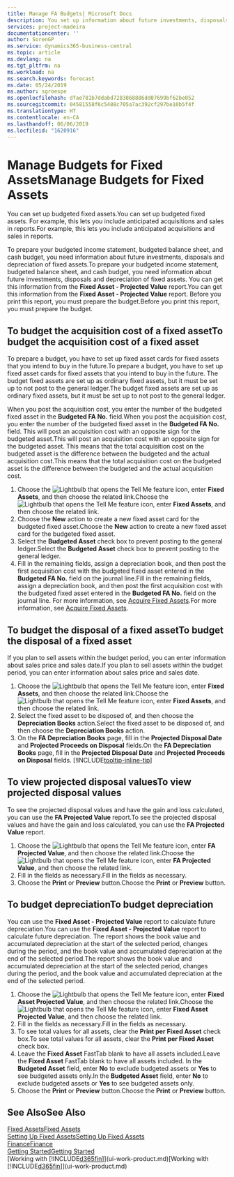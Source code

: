 ```yaml
---
title: Manage FA Budgets| Microsoft Docs
description: You set up information about future investments, disposals, and depreciation of fixed assets to help prepare budgets and forecasts.
services: project-madeira
documentationcenter: ''
author: SorenGP
ms.service: dynamics365-business-central
ms.topic: article
ms.devlang: na
ms.tgt_pltfrm: na
ms.workload: na
ms.search.keywords: forecast
ms.date: 05/24/2019
ms.author: sgroespe
ms.openlocfilehash: dfae781b7ddabd7283868886dd07699bf62be052
ms.sourcegitcommit: 04581558f6c5488c705a7ac392cf297be10b5f4f
ms.translationtype: HT
ms.contentlocale: en-CA
ms.lasthandoff: 06/06/2019
ms.locfileid: "1620916"
---
```

# <a name="manage-budgets-for-fixed-assets"></a><span data-ttu-id="819c0-103">Manage Budgets for Fixed Assets</span><span class="sxs-lookup"><span data-stu-id="819c0-103">Manage Budgets for Fixed Assets</span></span>
<span data-ttu-id="819c0-104">You can set up budgeted fixed assets.</span><span class="sxs-lookup"><span data-stu-id="819c0-104">You can set up budgeted fixed assets.</span></span> <span data-ttu-id="819c0-105">For example, this lets you include anticipated acquisitions and sales in reports.</span><span class="sxs-lookup"><span data-stu-id="819c0-105">For example, this lets you include anticipated acquisitions and sales in reports.</span></span>  

<span data-ttu-id="819c0-106">To prepare your budgeted income statement, budgeted balance sheet, and cash budget, you need information about future investments, disposals and depreciation of fixed assets.</span><span class="sxs-lookup"><span data-stu-id="819c0-106">To prepare your budgeted income statement, budgeted balance sheet, and cash budget, you need information about future investments, disposals and depreciation of fixed assets.</span></span> <span data-ttu-id="819c0-107">You can get this information from the **Fixed Asset - Projected Value** report.</span><span class="sxs-lookup"><span data-stu-id="819c0-107">You can get this information from the **Fixed Asset - Projected Value** report.</span></span> <span data-ttu-id="819c0-108">Before you print this report, you must prepare the budget.</span><span class="sxs-lookup"><span data-stu-id="819c0-108">Before you print this report, you must prepare the budget.</span></span>  

## <a name="to-budget-the-acquisition-cost-of-a-fixed-asset"></a><span data-ttu-id="819c0-109">To budget the acquisition cost of a fixed asset</span><span class="sxs-lookup"><span data-stu-id="819c0-109">To budget the acquisition cost of a fixed asset</span></span>
<span data-ttu-id="819c0-110">To prepare a budget, you have to set up fixed asset cards for fixed assets that you intend to buy in the future.</span><span class="sxs-lookup"><span data-stu-id="819c0-110">To prepare a budget, you have to set up fixed asset cards for fixed assets that you intend to buy in the future.</span></span> <span data-ttu-id="819c0-111">The budget fixed assets are set up as ordinary fixed assets, but it must be set up to not post to the general ledger.</span><span class="sxs-lookup"><span data-stu-id="819c0-111">The budget fixed assets are set up as ordinary fixed assets, but it must be set up to not post to the general ledger.</span></span>

<span data-ttu-id="819c0-112">When you post the acquisition cost, you enter the number of the budgeted fixed asset in the **Budgeted FA No.** field.</span><span class="sxs-lookup"><span data-stu-id="819c0-112">When you post the acquisition cost, you enter the number of the budgeted fixed asset in the **Budgeted FA No.** field.</span></span> <span data-ttu-id="819c0-113">This will post an acquisition cost with an opposite sign for the budgeted asset.</span><span class="sxs-lookup"><span data-stu-id="819c0-113">This will post an acquisition cost with an opposite sign for the budgeted asset.</span></span> <span data-ttu-id="819c0-114">This means that the total acquisition cost on the budgeted asset is the difference between the budgeted and the actual acquisition cost.</span><span class="sxs-lookup"><span data-stu-id="819c0-114">This means that the total acquisition cost on the budgeted asset is the difference between the budgeted and the actual acquisition cost.</span></span>

1. <span data-ttu-id="819c0-115">Choose the ![Lightbulb that opens the Tell Me feature](media/ui-search/search_small.png "Tell me what you want to do") icon, enter **Fixed Assets**, and then choose the related link.</span><span class="sxs-lookup"><span data-stu-id="819c0-115">Choose the ![Lightbulb that opens the Tell Me feature](media/ui-search/search_small.png "Tell me what you want to do") icon, enter **Fixed Assets**, and then choose the related link.</span></span>
2. <span data-ttu-id="819c0-116">Choose the **New** action to create a new fixed asset card for the budgeted fixed asset.</span><span class="sxs-lookup"><span data-stu-id="819c0-116">Choose the **New** action to create a new fixed asset card for the budgeted fixed asset.</span></span>
3. <span data-ttu-id="819c0-117">Select the **Budgeted Asset** check box to prevent posting to the general ledger.</span><span class="sxs-lookup"><span data-stu-id="819c0-117">Select the **Budgeted Asset** check box to prevent posting to the general ledger.</span></span>
4. <span data-ttu-id="819c0-118">Fill in the remaining fields, assign a depreciation book, and then post the first acquisition cost with the budgeted fixed asset entered in the **Budgeted FA No.** field on the journal line.</span><span class="sxs-lookup"><span data-stu-id="819c0-118">Fill in the remaining fields, assign a depreciation book, and then post the first acquisition cost with the budgeted fixed asset entered in the **Budgeted FA No.** field on the journal line.</span></span> <span data-ttu-id="819c0-119">For more information, see [Acquire Fixed Assets](fa-how-acquire.md).</span><span class="sxs-lookup"><span data-stu-id="819c0-119">For more information, see [Acquire Fixed Assets](fa-how-acquire.md).</span></span>

## <a name="to-budget-the-disposal-of-a-fixed-asset"></a><span data-ttu-id="819c0-120">To budget the disposal of a fixed asset</span><span class="sxs-lookup"><span data-stu-id="819c0-120">To budget the disposal of a fixed asset</span></span>
<span data-ttu-id="819c0-121">If you plan to sell assets within the budget period, you can enter information about sales price and sales date.</span><span class="sxs-lookup"><span data-stu-id="819c0-121">If you plan to sell assets within the budget period, you can enter information about sales price and sales date.</span></span>

1. <span data-ttu-id="819c0-122">Choose the ![Lightbulb that opens the Tell Me feature](media/ui-search/search_small.png "Tell me what you want to do") icon, enter **Fixed Assets**, and then choose the related link.</span><span class="sxs-lookup"><span data-stu-id="819c0-122">Choose the ![Lightbulb that opens the Tell Me feature](media/ui-search/search_small.png "Tell me what you want to do") icon, enter **Fixed Assets**, and then choose the related link.</span></span>
2. <span data-ttu-id="819c0-123">Select the fixed asset to be disposed of, and then choose the **Depreciation Books** action.</span><span class="sxs-lookup"><span data-stu-id="819c0-123">Select the fixed asset to be disposed of, and then choose the **Depreciation Books** action.</span></span>
3. <span data-ttu-id="819c0-124">On the **FA Depreciation Books** page, fill in the **Projected Disposal Date** and **Projected Proceeds on Disposal** fields.</span><span class="sxs-lookup"><span data-stu-id="819c0-124">On the **FA Depreciation Books** page, fill in the **Projected Disposal Date** and **Projected Proceeds on Disposal** fields.</span></span> [!INCLUDE[tooltip-inline-tip](includes/tooltip-inline-tip_md.md)]

## <a name="to-view-projected-disposal-values"></a><span data-ttu-id="819c0-125">To view projected disposal values</span><span class="sxs-lookup"><span data-stu-id="819c0-125">To view projected disposal values</span></span>
<span data-ttu-id="819c0-126">To see the projected disposal values and have the gain and loss calculated, you can use the **FA Projected Value** report.</span><span class="sxs-lookup"><span data-stu-id="819c0-126">To see the projected disposal values and have the gain and loss calculated, you can use the **FA Projected Value** report.</span></span>

1. <span data-ttu-id="819c0-127">Choose the ![Lightbulb that opens the Tell Me feature](media/ui-search/search_small.png "Tell me what you want to do") icon, enter **FA Projected Value**, and then choose the related link.</span><span class="sxs-lookup"><span data-stu-id="819c0-127">Choose the ![Lightbulb that opens the Tell Me feature](media/ui-search/search_small.png "Tell me what you want to do") icon, enter **FA Projected Value**, and then choose the related link.</span></span>
2. <span data-ttu-id="819c0-128">Fill in the fields as necessary.</span><span class="sxs-lookup"><span data-stu-id="819c0-128">Fill in the fields as necessary.</span></span>
3. <span data-ttu-id="819c0-129">Choose the **Print** or **Preview** button.</span><span class="sxs-lookup"><span data-stu-id="819c0-129">Choose the **Print** or **Preview** button.</span></span>

## <a name="to-budget-depreciation"></a><span data-ttu-id="819c0-130">To budget depreciation</span><span class="sxs-lookup"><span data-stu-id="819c0-130">To budget depreciation</span></span>
<span data-ttu-id="819c0-131">You can use the **Fixed Asset - Projected Value** report to calculate future depreciation.</span><span class="sxs-lookup"><span data-stu-id="819c0-131">You can use the **Fixed Asset - Projected Value** report to calculate future depreciation.</span></span> <span data-ttu-id="819c0-132">The report shows the book value and accumulated depreciation at the start of the selected period, changes during the period, and the book value and accumulated depreciation at the end of the selected period.</span><span class="sxs-lookup"><span data-stu-id="819c0-132">The report shows the book value and accumulated depreciation at the start of the selected period, changes during the period, and the book value and accumulated depreciation at the end of the selected period.</span></span>

1. <span data-ttu-id="819c0-133">Choose the ![Lightbulb that opens the Tell Me feature](media/ui-search/search_small.png "Tell me what you want to do") icon, enter **Fixed Asset Projected Value**, and then choose the related link.</span><span class="sxs-lookup"><span data-stu-id="819c0-133">Choose the ![Lightbulb that opens the Tell Me feature](media/ui-search/search_small.png "Tell me what you want to do") icon, enter **Fixed Asset Projected Value**, and then choose the related link.</span></span>
2. <span data-ttu-id="819c0-134">Fill in the fields as necessary.</span><span class="sxs-lookup"><span data-stu-id="819c0-134">Fill in the fields as necessary.</span></span>
3. <span data-ttu-id="819c0-135">To see total values for all assets, clear the **Print per Fixed Asset** check box.</span><span class="sxs-lookup"><span data-stu-id="819c0-135">To see total values for all assets, clear the **Print per Fixed Asset** check box.</span></span>
4. <span data-ttu-id="819c0-136">Leave the **Fixed Asset** FastTab blank to have all assets included.</span><span class="sxs-lookup"><span data-stu-id="819c0-136">Leave the **Fixed Asset** FastTab blank to have all assets included.</span></span> <span data-ttu-id="819c0-137">In the **Budgeted Asset** field, enter **No** to exclude budgeted assets or **Yes** to see budgeted assets only.</span><span class="sxs-lookup"><span data-stu-id="819c0-137">In the **Budgeted Asset** field, enter **No** to exclude budgeted assets or **Yes** to see budgeted assets only.</span></span>
5. <span data-ttu-id="819c0-138">Choose the **Print** or **Preview** button.</span><span class="sxs-lookup"><span data-stu-id="819c0-138">Choose the **Print** or **Preview** button.</span></span>

## <a name="see-also"></a><span data-ttu-id="819c0-139">See Also</span><span class="sxs-lookup"><span data-stu-id="819c0-139">See Also</span></span>
[<span data-ttu-id="819c0-140">Fixed Assets</span><span class="sxs-lookup"><span data-stu-id="819c0-140">Fixed Assets</span></span>](fa-manage.md)  
[<span data-ttu-id="819c0-141">Setting Up Fixed Assets</span><span class="sxs-lookup"><span data-stu-id="819c0-141">Setting Up Fixed Assets</span></span>](fa-setup.md)  
[<span data-ttu-id="819c0-142">Finance</span><span class="sxs-lookup"><span data-stu-id="819c0-142">Finance</span></span>](finance.md)  
[<span data-ttu-id="819c0-143">Getting Started</span><span class="sxs-lookup"><span data-stu-id="819c0-143">Getting Started</span></span>](product-get-started.md)  
<span data-ttu-id="819c0-144">[Working with [!INCLUDE[d365fin](includes/d365fin_md.md)]](ui-work-product.md)</span><span class="sxs-lookup"><span data-stu-id="819c0-144">[Working with [!INCLUDE[d365fin](includes/d365fin_md.md)]](ui-work-product.md)</span></span>
